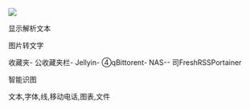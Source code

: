 ![](https://images.cubox.pro/1638496227531/96667/image.jpg)

显示解析文本

图片转文字

收藏夹-
公收藏夹栏-
Jellyin-
④qBittorent-
NAS--
司FreshRSSPortainer

智能识图

文本,字体,线,移动电话,图表,文件